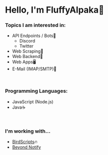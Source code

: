 # Hello, I'm FluffyAlpaka🦙
<h3>Topics I am interested in:</h3>
<ul>
	<li>
		API Endpoints / Bots🤖
		<ul>
			<li>Discord</li>
			<li>Twitter</li>
		</ul>
	</li>
	<li>Web Scraping🐞</li>
	<li>Web Backend🧩</li>
	<li>Web Apps🖥</li>
	<li>E-Mail (IMAP/SMTP)📧</li>
</ul>
<br />
<h3>Programming Languages:</h3>
<ul>
	<li>JavaScript (Node.js)</li>
	<li>Java☕</li>
</ul>
<br />
<h3>I'm working with...</h3>
<ul>
	<li><a href="https://www.birdscripts.io/" target="_blank">BirdScripts</a>🔥</li>
	<li><a href="https://www.beyondnotify.com/" target="_blank">Beyond Notify</a></li>
</ul>
